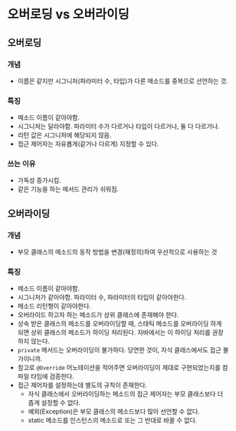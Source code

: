 # 오버로딩 vs 오버라이딩



## 오버로딩

### 개념

* 이름은 같지만 시그니처\(파라미터 수, 타입\)가 다른 메소드를 중복으로 선언하는 것.

### 특징

* 메소드 이름이 같아야함.
* 시그니처는 달라야함. 파라미터 수가 다르거나 타입이 다르거나, 둘 다 다르거나.
* 리턴 값은 시그니처에 해당되지 않음.
* 접근 제어자는 자유롭게\(같거나 다르게\) 지정할 수 있다.

### 쓰는 이유

* 가독성 증가시킴.
* 같은 기능을 하는 메서드 관리가 쉬워짐.

## 오버라이딩

### 개념

* 부모 클래스의 메소드의 동작 방법을 변경\(재정의\)하여 우선적으로 사용하는 것

### 특징

* 메소드 이름이 같아야함.
* 시그니처가 같아야함. 파라미터 수, 파라미터의 타입이 같아야한다.
* 메소드 리턴형이 같아야한다.
* 오버라이드 하고자 하는 메소드가 상위 클래스에 존재해야 한다.
* 상속 받은 클래스의 메소드를 오버라이딩할 때, 스태틱 메소드를 오버라이딩 하게 되면 상위 클래스의 메소드가 하이딩 처리된다. 자바에서는 이 하이딩 처리를 권장하지 않는다.
* `private` 메서드는 오버라이딩이 불가하다. 당연한 것이, 자식 클래스에서도 접근 불가이니까.
* 참고로 `@Override` 어노테이션을 적어주면 오버라이딩이 제대로 구현되었는지를 컴파일 타임에 검증한다.
* 접근 제어자를 설정하는데 별도의 규칙이 존재한다.
  * 자식 클래스에서 오버라이딩하는 메소드의 접근 제어자는 부모 클래스보다 더 좁게 설정할 수 없다.
  * 예외\(Exception\)은 부모 클래스의 메소드보다 많이 선언할 수 없다.
  * static 메소드를 인스턴스의 메소드로 또는 그 반대로 바꿀 수 없다.

